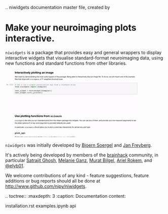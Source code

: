 .. niwidgets documentation master file, created by

# Make your neuroimaging plots interactive.

`niwidgets` is a package that provides easy and general wrappers to display interactive widgets that visualise standard-format neuroimaging data, using new functions and standard functions from other libraries.

![](img/example.gif)

`niwidgets` was initially developed by [Bjoern Soergel](http://www.ast.cam.ac.uk/~bs538/index.html) and [Jan Freyberg](http://www.janfreyberg.com/).

It's actively being developed by members of the
[brainhack](http://www.brainhack.org/) community, in particular
[Satrajit Ghosh](https://github.com/satra),
[Melanie Ganz](https://github.com/melanieganz),
[Murat Bilgel](https://github.com/bilgelm),
[Ariel Rokem](https://github.com/arokem),
and [@elyb01](https://github.com/elyb01).

We welcome contributions of any kind - feature suggestions, feature additions or bug reports should all be done at http://www.github.com/nipy/niwidgets.

.. toctree::
   :maxdepth: 3
   :caption: Documentation content:

   installation.rst
   examples.ipynb
   api
